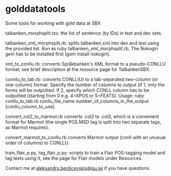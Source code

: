 # golddatatools
 Some tools for working with gold data at SBX

talbanken_morphsplit.tsv: the list of sentence (by IDs) in test and dev sets.

talbanken_xml_morphsplit.rb: splits talbanken.xml into dev and test using the provided list. Run as ruby talbanken_xml_morphsplit.rb. The Nokogiri gem has to be installed first (gem install nokogiri).

xml_to_conllu.rb: converts Språkbanken's XML format to a pseudo-CONLLU format, see brief description at the resource page for TalbankenSBX.

connlu_to_tab.rb: converts CONLL(U) to a tab-separated two-column (or one-column) format. Specify the number of columns to output (if 1, only the forms will be outputted. If 2, specify which CONLL column has to be outputted (starting from 0 e.g. 4=XPOS or 5=FEATS). Usage: ruby conllu_to_tab.rb conllu_file_name number_of_columns_in_the_output [conllu_column_to_use].

convert_col2_to_marmot.rb converts .col2 to .col3, which is a convenient format for Marmot (the single POS.MSD tag is split into two separate tags, as Marmot requires).

convert_marmot_to_conllu.rb converts Marmot output (conll with an unusual order of columns) to CONLLU.

train_flair_p.py, tag_flair_p.py: scripts to train a Flair POS-tagging model and tag texts using it, see the page for Flair models under Resources.

Contact me at aleksandrs.berdicevskis@gu.se if you have questions.
